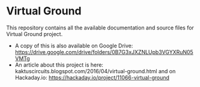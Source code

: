 # Virtual Ground
This repository contains all the available documentation and source files for Virtual Ground project.
- A copy of this is also available on Google Drive: https://drive.google.com/drive/folders/0B7G3xJXZNLUpb3VGYXRuN05VMTg
- An article about this project is here: kaktuscircuits.blogspot.com/2016/04/virtual-ground.html and on Hackaday.io: https://hackaday.io/project/11066-virtual-ground